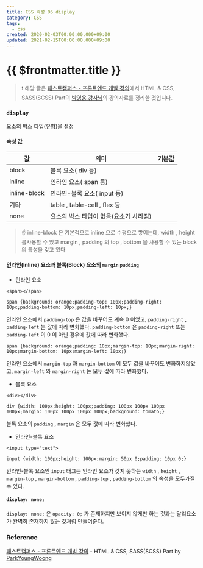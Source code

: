 ```yaml
---
title: CSS 속성 06 display
category: CSS
tags:
  - css
created: 2020-02-03T00:00:00.000+09:00
updated: 2021-02-15T00:00:00.000+09:00
---
```


# {{ $frontmatter.title }}

> ❗️ 해당 글은 [패스트캠퍼스 - 프론트엔드 개발 강의](https://www.fastcampus.co.kr/dev_online_react/)에서 HTML & CSS, SASS(SCSS) Part의 [박영웅 강사님](https://github.com/ParkYoungWoong)의 강의자료를 정리한 것입니다.

### `display`

요소의 박스 타입(유형)을 설정

#### 속성 값

| 값           | 의미                                   | 기본값 |
| ------------ | -------------------------------------- | ------ |
| block        | 블록 요소( div 등)                     |        |
| inline       | 인라인 요소( span 등)                  |        |
| inline-block | 인라인-블록 요소( input 등)            |        |
| 기타         | table , table-cell , flex 등           |        |
| none         | 요소의 박스 타입이 없음(요소가 사라짐) |        |

> ☝️ inline-block 은 기본적으로 inline 으로 수평으로 쌓이는데, width , height 를사용할 수 있고 margin , padding 의 top , bottom 을 사용할 수 있는 block 의 특성을 갖고 있다

#### 인라인(Inline) 요소과 블록(Block) 요소의 `margin` `padding`

- 인라인 요소

```
<span></span>
```

```
span {background: orange;padding-top: 10px;padding-right: 10px;padding-bottom: 10px;padding-left: 10px;}
```

인라인 요소에서 `padding-top` 은 값을 바꾸어도 계속 0 이었고, `padding-right` , `padding-left` 는 값에 따라 변화했다. `padding-bottom` 은 `padding-right` 또는 `padding-left` 이 0 이 아닌 경우에 값에 따라 변화했다.

```
span {background: orange;padding: 10px;margin-top: 10px;margin-right: 10px;margin-bottom: 10px;margin-left: 10px;}
```

인라인 요소에서 `margin-top` 과 `margin-bottom` 이 모두 값을 바꾸어도 변화하지않았고, `margin-left` 와 `margin-right` 는 모두 값에 따라 변화했다.

- 블록 요소

```
<div></div>
```

```
div {width: 100px;height: 100px;padding: 100px 100px 100px 100px;margin: 100px 100px 100px 100px;background: tomato;}
```

블록 요소의 `padding` , `margin` 은 모두 값에 따라 변화했다.

- 인라인-블록 요소

```
<input type="text">
```

```
input {width: 100px;height: 100px;margin: 50px 0;padding: 10px 0;}
```

인라인-블록 요소인 `input` 태그는 인라인 요소가 갖지 못하는 `width` , `height` , `margin-top` , `margin-bottom` , `padding-top` , `padding-bottom` 의 속성을 모두가질 수 있다.

#### `display: none;`

`display: none;` 은 `opacity: 0;` 가 존재하지만 보이지 않게만 하는 것과는 달리요소가 완벽히 존재하지 않는 것처럼 만들어준다.

### Reference

[패스트캠퍼스 - 프론트엔드 개발 강의](https://www.fastcampus.co.kr/dev_online_react/) - HTML & CSS, SASS(SCSS) Part by [ParkYoungWoong](https://github.com/ParkYoungWoong)
